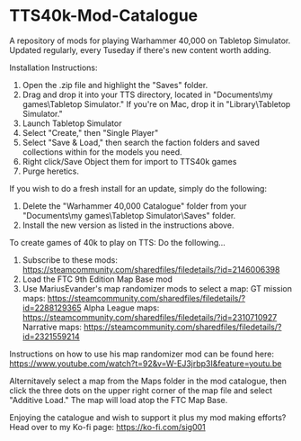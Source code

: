 # TTS40k-Mod-Catalogue

A repository of mods for playing Warhammer 40,000 on Tabletop Simulator. Updated regularly, every Tuseday if there's new content worth adding.

Installation Instructions:
1. Open the .zip file and highlight the "Saves" folder.
2. Drag and drop it into your TTS directory, located in "Documents\my games\Tabletop Simulator."
If you're on Mac, drop it in "Library\Tabletop Simulator."
3. Launch Tabletop Simulator
4. Select "Create," then "Single Player"
5. Select "Save & Load," then search the faction folders and saved collections within for the models you need.
6. Right click/Save Object them for import to TTS40k games
7. Purge heretics.

If you wish to do a fresh install for an update, simply do the following:
1. Delete the "Warhammer 40,000 Catalogue" folder from your "Documents\my games\Tabletop Simulator\Saves" folder.
2. Install the new version as listed in the instructions above.

To create games of 40k to play on TTS: Do the following...

1. Subscribe to these mods: https://steamcommunity.com/sharedfiles/filedetails/?id=2146006398
2. Load the FTC 9th Edition Map Base mod
3. Use MariusEvander's map randomizer mods to select a map:
    GT mission maps: https://steamcommunity.com/sharedfiles/filedetails/?id=2288129365
    Alpha League maps: https://steamcommunity.com/sharedfiles/filedetails/?id=2310710927
    Narrative maps: https://steamcommunity.com/sharedfiles/filedetails/?id=2321559214

Instructions on how to use his map randomizer mod can be found here: https://www.youtube.com/watch?t=92&v=W-EJ3jrbp3I&feature=youtu.be

Alternitavely select a map from the Maps folder in the mod catalogue, then click the three dots on the upper right corner of the map file and select "Additive Load." The map will load atop the FTC Map Base.

Enjoying the catalogue and wish to support it plus my mod making efforts? Head over to my Ko-fi page: https://ko-fi.com/sig001
